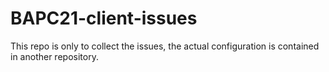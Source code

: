 # BAPC21-client-issues

This repo is only to collect the issues, the actual configuration is contained in another repository.
